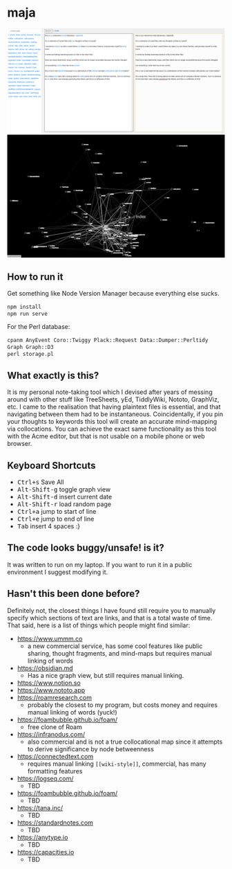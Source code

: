# maja

![a screenshot](https://raw.githubusercontent.com/Tanami/maja/master/opt/maja.png)
![another screenshot](https://raw.githubusercontent.com/Tanami/maja/master/opt/graph.png)

## How to run it

Get something like Node Version Manager because everything else sucks.

```
npm install
npm run serve
```

For the Perl database:
```
cpanm AnyEvent Coro::Twiggy Plack::Request Data::Dumper::Perltidy Graph Graph::D3
perl storage.pl
```

## What exactly is this?
It is my personal note-taking tool which I devised after years of messing around with other stuff like TreeSheets, yEd, TiddlyWiki, Nototo, GraphViz, etc. I came to the realisation that having plaintext files is essential, and that navigating between them had to be instantaneous. Coincidentally, if you pin your thoughts to keywords this tool will create an accurate mind-mapping via collocations. You can achieve the exact same functionality as this tool with the Acme editor, but that is not usable on a mobile phone or web browser.

## Keyboard Shortcuts
- <kbd>Ctrl+s</kbd>  Save All
- <kbd>Alt-Shift-g</kbd>  toggle graph view
- <kbd>Alt-Shift-d</kbd>  insert current date
- <kbd>Alt-Shift-r</kbd>  load random page
- <kbd>Ctrl+a</kbd>  jump to start of line
- <kbd>Ctrl+e</kbd>  jump to end of line
- <kbd>Tab</kbd>  insert 4 spaces :}


## The code looks buggy/unsafe! is it?
It was written to run on my laptop. If you want to run it in a public environment I suggest modifying it.

## Hasn't this been done before?
Definitely not, the closest things I have found still require you to manually specify which sections of text are links, and that is a total waste of time. That said, here is a list of things which people might find similar:
 - https://www.ummm.co
   - a new commercial service, has some cool features like public sharing, thought fragments, and mind-maps but requires manual linking of words
 - https://obsidian.md
   - Has a nice graph view, but still requires manual linking.
 - https://www.notion.so
 - https://www.nototo.app
 - https://roamresearch.com
   - probably the closest to my program, but costs money and requires manual linking of words (yuck!)
 - https://foambubble.github.io/foam/
   - free clone of Roam
 - https://infranodus.com/
   - also commercial and is not a true collocational map since it attempts to derive significance by node betweenness
 - https://connectedtext.com
   - requires manual linking `[[wiki-style]]`, commercial, has many formatting features
 - https://logseq.com/
   - TBD
 - https://foambubble.github.io/foam/
   - TBD
 - https://tana.inc/
   - TBD
 - https://standardnotes.com
   - TBD
 - https://anytype.io
   - TBD
 - https://capacities.io
   - TBD
